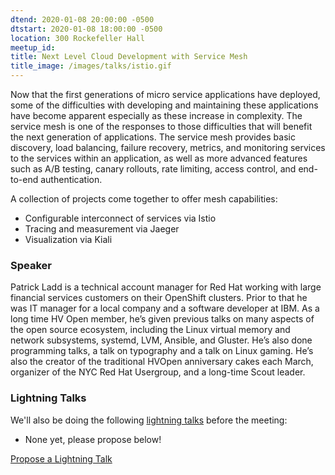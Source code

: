 ```yaml
---
dtend: 2020-01-08 20:00:00 -0500
dtstart: 2020-01-08 18:00:00 -0500
location: 300 Rockefeller Hall
meetup_id:
title: Next Level Cloud Development with Service Mesh
title_image: /images/talks/istio.gif
---
```

Now that the first generations of micro service applications have deployed, some of the difficulties with developing and maintaining these applications have become apparent especially as these increase in complexity.  The service mesh is one of the responses to those difficulties that will benefit the next generation of applications.  The service mesh provides basic discovery, load balancing, failure recovery, metrics, and monitoring services to the services within an application, as well as more advanced features such as A/B testing, canary rollouts, rate limiting, access control, and end-to-end authentication.

A collection of projects come together to offer mesh capabilities:
* Configurable interconnect of services via Istio
* Tracing and measurement via Jaeger
* Visualization via Kiali

### Speaker ###
Patrick Ladd is a technical account manager for Red Hat working with large financial services customers on their OpenShift clusters.  Prior to that he was IT manager for a local company and a software developer at IBM.
As a long time HV Open member, he’s given previous talks on many aspects of the open source ecosystem, including the Linux virtual memory and network subsystems, systemd, LVM, Ansible, and Gluster. He’s also done programming talks, a talk on typography and a talk on Linux gaming.
He’s also the creator of the traditional HVOpen anniversary cakes each March, organizer of the NYC Red Hat Usergroup, and a long-time Scout leader.

### Lightning Talks ###

We'll also be doing the
following [lightning talks](/lightning-talks.html) before the meeting:

* None yet, please propose below!


<a class="btn btn-default btn-hvopen"
  href="mailto:sean@dague.net?cc=matthias.a.johnson@gmail.com&subject=HV%20Open%20Lightning%20Talk%20Submission"
  role="button">Propose
  a Lightning Talk</a>
